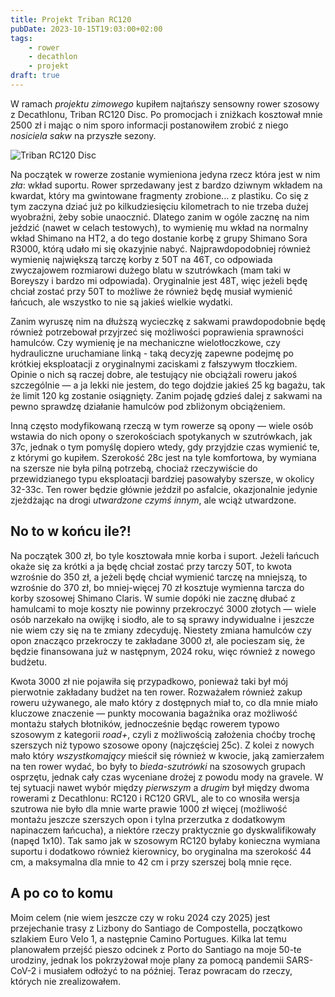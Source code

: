 ```yaml
---
title: Projekt Triban RC120
pubDate: 2023-10-15T19:03:00+02:00
tags:
    - rower
    - decathlon
    - projekt
draft: true
---
```


W ramach _projektu zimowego_ kupiłem najtańszy sensowny rower szosowy z Decathlonu, Triban RC120 Disc. Po promocjach i zniżkach kosztował mnie 2500 zł i mając o nim sporo informacji postanowiłem zrobić z niego _nosiciela sakw_ na przyszłe sezony.

![Triban RC120 Disc](https://i.imgur.com/nmFBVvWh.jpg)

Na początek w rowerze zostanie wymieniona jedyna rzecz która jest w nim _zła_: wkład suportu. Rower sprzedawany jest z bardzo dziwnym wkładem na kwardat, który ma gwintowane fragmenty zrobione... z plastiku. Co się z tym zaczyna dziać już po kilkudziesięciu kilometrach to nie trzeba dużej wyobraźni, żeby sobie unaocznić. Dlatego zanim w ogóle zacznę na nim jeździć (nawet w celach testowych), to wymienię mu wkład na normalny wkład Shimano na HT2, a do tego dostanie korbę z grupy Shimano Sora R3000, którą udało mi się okazyjnie nabyć. Najprawdopodobniej również wymienię największą tarczę korby z 50T na 46T, co odpowiada zwyczajowem rozmiarowi dużego blatu w szutrówkach (mam taki w Boreyszy i bardzo mi odpowiada). Oryginalnie jest 48T, więc jeżeli będę chciał zostać przy 50T to możliwe że również będę musiał wymienić łańcuch, ale wszystko to nie są jakieś wielkie wydatki.

Zanim wyruszę nim na dłuższą wycieczkę z sakwami prawdopodobnie będę również potrzebował przyjrzeć się możliwości poprawienia sprawności hamulców. Czy wymienię je na mechaniczne wielotłoczkowe, czy hydrauliczne uruchamiane linką - taką decyzję zapewne podejmę po krótkiej eksploatacji z oryginalnymi zaciskami z fałszywym tłoczkiem. Opinie o nich są raczej dobre, ale testujący nie obciążali roweru jakoś szczególnie &mdash; a ja lekki nie jestem, do tego dojdzie jakieś 25 kg bagażu, tak że limit 120 kg zostanie osiągnięty. Zanim pojadę gdzieś dalej z sakwami na pewno sprawdzę działanie hamulców pod zbliżonym obciążeniem.

Inną często modyfikowaną rzeczą w tym rowerze są opony &mdash; wiele osób wstawia do nich opony o szerokościach spotykanych w szutrówkach, jak 37c, jednak o tym pomyślę dopiero wtedy, gdy przyjdzie czas wymienić te, z którymi go kupiłem. Szerokość 28c jest na tyle komfortowa, by wymiana na szersze nie była pilną potrzebą, chociaż rzeczywiście do przewidzianego typu eksploatacji bardziej pasowałyby szersze, w okolicy 32-33c. Ten rower będzie głównie jeździł po asfalcie, okazjonalnie jedynie zjeżdżając na drogi _utwardzone czymś innym_, ale wciąż utwardzone.

## No to w końcu ile?!

Na początek 300 zł, bo tyle kosztowała mnie korba i suport. Jeżeli łańcuch okaże się za krótki a ja będę chciał zostać przy tarczy 50T, to kwota wzrośnie do 350 zł, a jeżeli będę chciał wymienić tarczę na mniejszą, to wzrośnie do 370 zł, bo mniej-więcej 70 zł kosztuje wymienna tarcza do korby szosowej Shimano Claris. W sumie dopóki nie zacznę dłubać z hamulcami to moje koszty nie powinny przekroczyć 3000 złotych &mdash; wiele osób narzekało na owijkę i siodło, ale to są sprawy indywidualne i jeszcze nie wiem czy się na te zmiany zdecyduję. Niestety zmiana hamulców czy opon znacząco przekroczy te zakładane 3000 zł, ale pocieszam się, że będzie finansowana już w następnym, 2024 roku, więc również z nowego budżetu.

Kwota 3000 zł nie pojawiła się przypadkowo, ponieważ taki był mój pierwotnie zakładany budżet na ten rower. Rozważałem również zakup roweru używanego, ale mało który z dostępnych miał to, co dla mnie miało kluczowe znaczenie &mdash; punkty mocowania bagażnika oraz możliwość montażu stałych błotników, jednocześnie będąc rowerem typowo szosowym z kategorii _road+_, czyli z możliwością założenia choćby trochę szerszych niż typowo szosowe opony (najczęściej 25c). Z kolei z nowych mało który _wszystkomający_ mieścił się również w kwocie, jaką zamierzałem na ten rower wydać, bo były to _bieda-szutrówki_ na szosowych grupach osprzętu, jednak cały czas wyceniane drożej z powodu mody na gravele. W tej sytuacji nawet wybór między _pierwszym_ a _drugim_ był między dwoma rowerami z Decathlonu: RC120 i RC120 GRVL, ale to co wnosiła wersja szutrowa nie było dla mnie warte prawie 1000 zł więcej (możliwość montażu jeszcze szerszych opon i tylna przerzutka z dodatkowym napinaczem łańcucha), a niektóre rzeczy praktycznie go dyskwalifikowały (napęd 1x10). Tak samo jak w szosowym RC120 byłaby konieczna wymiana suportu i dodatkowo również kierownicy, bo oryginalna ma szerokość 44 cm, a maksymalna dla mnie to 42 cm i przy szerszej bolą mnie ręce.

## A po co to komu

Moim celem (nie wiem jeszcze czy w roku 2024 czy 2025) jest przejechanie trasy z Lizbony do Santiago de Compostella, początkowo szlakiem Euro Velo 1, a następnie Camino Portugues. Kilka lat temu planowałem przejść pieszo odcinek z Porto do Santiago na moje 50-te urodziny, jednak los pokrzyżował moje plany za pomocą pandemii SARS-CoV-2 i musiałem odłożyć to na później. Teraz powracam do rzeczy, których nie zrealizowałem.
